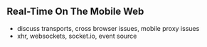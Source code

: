 ## Real-Time On The Mobile Web

- discuss transports, cross browser issues, mobile proxy issues
- xhr, websockets, socket.io, event source